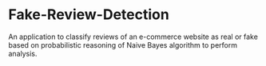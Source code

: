 # Fake-Review-Detection
An application to classify reviews of an e-commerce website as real or fake based on probabilistic reasoning of Naive Bayes algorithm to perform analysis. 
